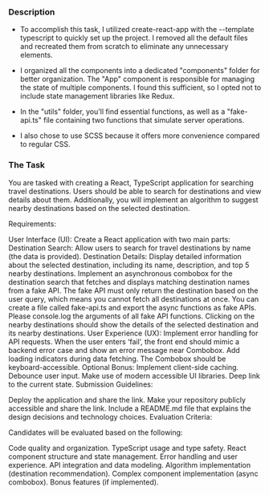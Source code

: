 ### Description

- To accomplish this task, I utilized create-react-app with the --template typescript to quickly set up the project. I removed all the default files and recreated them from scratch to eliminate any unnecessary elements.

- I organized all the components into a dedicated "components" folder for better organization. The "App" component is responsible for managing the state of multiple components. I found this sufficient, so I opted not to include state management libraries like Redux.

- In the "utils" folder, you'll find essential functions, as well as a "fake-api.ts" file containing two functions that simulate server operations.

- I also chose to use SCSS because it offers more convenience compared to regular CSS.


### The Task

You are tasked with creating a React, TypeScript application for searching travel destinations. Users should be able to search for destinations and view details about them. Additionally, you will implement an algorithm to suggest nearby destinations based on the selected destination.

Requirements:

User Interface (UI):
Create a React application with two main parts:
Destination Search: Allow users to search for travel destinations by name (the data is provided).
Destination Details: Display detailed information about the selected destination, including its name, description, and top 5 nearby destinations.
Implement an asynchronous combobox for the destination search that fetches and displays matching destination names from a fake API.
The fake API must only return the destination based on the user query, which means you cannot fetch all destinations at once.
You can create a file called fake-api.ts and export the async functions as fake APIs. Please console.log the arguments of all fake API functions.
Clicking on the nearby destinations should show the details of the selected destination and its nearby destinations.
User Experience (UX):
Implement error handling for API requests. When the user enters ‘fail’, the front end should mimic a backend error case and show an error message near Combobox.
Add loading indicators during data fetching.
The Combobox should be keyboard-accessible.
Optional Bonus:
Implement client-side caching.
Debounce user input.
Make use of modern accessible UI libraries.
Deep link to the current state.
Submission Guidelines:

Deploy the application and share the link.
Make your repository publicly accessible and share the link.
Include a README.md file that explains the design decisions and technology choices.
Evaluation Criteria:

Candidates will be evaluated based on the following:

Code quality and organization.
TypeScript usage and type safety.
React component structure and state management.
Error handling and user experience.
API integration and data modeling.
Algorithm implementation (destination recommendation).
Complex component implementation (async combobox).
Bonus features (if implemented).